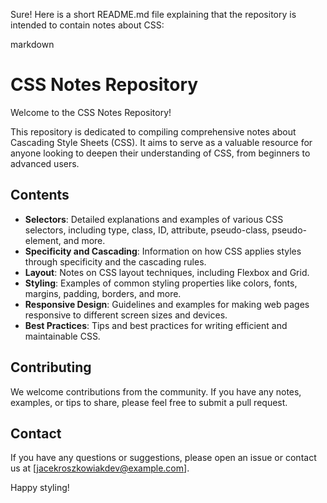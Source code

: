 Sure! Here is a short README.md file explaining that the repository is intended to contain notes about CSS:

markdown

# CSS Notes Repository

Welcome to the CSS Notes Repository!

This repository is dedicated to compiling comprehensive notes about Cascading Style Sheets (CSS). It aims to serve as a valuable resource for anyone looking to deepen their understanding of CSS, from beginners to advanced users.

## Contents

-   **Selectors**: Detailed explanations and examples of various CSS selectors, including type, class, ID, attribute, pseudo-class, pseudo-element, and more.
-   **Specificity and Cascading**: Information on how CSS applies styles through specificity and the cascading rules.
-   **Layout**: Notes on CSS layout techniques, including Flexbox and Grid.
-   **Styling**: Examples of common styling properties like colors, fonts, margins, padding, borders, and more.
-   **Responsive Design**: Guidelines and examples for making web pages responsive to different screen sizes and devices.
-   **Best Practices**: Tips and best practices for writing efficient and maintainable CSS.

## Contributing

We welcome contributions from the community. If you have any notes, examples, or tips to share, please feel free to submit a pull request.

## Contact

If you have any questions or suggestions, please open an issue or contact us at [jacekroszkowiakdev@example.com].

Happy styling!
